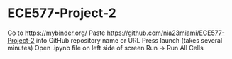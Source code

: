# ECE577-Project-2
Go to https://mybinder.org/
Paste https://github.com/nia23miami/ECE577-Project-2 into GitHub repository name or URL
Press launch (takes several minutes)
Open .ipynb file on left side of screen
Run -> Run All Cells
